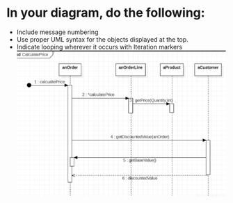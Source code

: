 # In your diagram, do the following: 
- Include message numbering 
- Use proper UML syntax for the objects displayed at the top. 
- Indicate looping wherever it  occurs with Iteration markers  
![alt text](image.png)